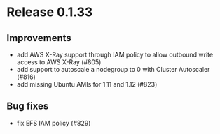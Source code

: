 # Release 0.1.33

## Improvements
- add AWS X-Ray support through IAM policy to allow outbound write access to AWS X-Ray (#805)
- add support to autoscale a nodegroup to 0 with Cluster Autoscaler (#816)
- add missing Ubuntu AMIs for 1.11 and 1.12 (#823)

## Bug fixes
- fix EFS IAM policy (#829)

